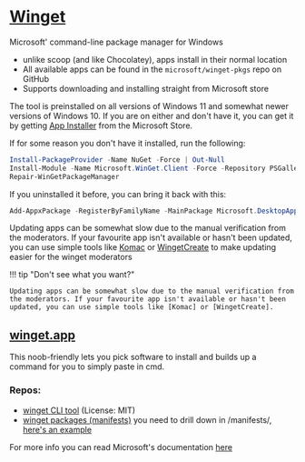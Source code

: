 # [Winget](https://learn.microsoft.com/en-us/windows/package-manager/)

Microsoft' command-line package manager for Windows
- unlike scoop (and like Chocolatey), apps install in their normal location
- All available apps can be found in the `microsoft/winget-pkgs` repo on GitHub
- Supports downloading and installing straight from Microsoft store

The tool is preinstalled on all versions of Windows 11 and somewhat newer versions of Windows 10. If you are on either and don't have it, you can get it by getting [App Installer](https://www.microsoft.com/p/app-installer/9nblggh4nns1) from the Microsoft Store.

If for some reason you don't have it installed, run the following:
```powershell
Install-PackageProvider -Name NuGet -Force | Out-Null
Install-Module -Name Microsoft.WinGet.Client -Force -Repository PSGallery | Out-Null
Repair-WinGetPackageManager
```
If you uninstalled it before, you can bring it back with this:
```powershell
Add-AppxPackage -RegisterByFamilyName -MainPackage Microsoft.DesktopAppInstaller_8wekyb3d8bbwe
```

Updating apps can be somewhat slow due to the manual verification from the moderators. If your favourite app isn't available or hasn't been updated, you can use simple tools like [Komac](https://github.com/russellbanks/Komac) or [WingetCreate](https://github.com/microsoft/winget-create) to make updating easier for the winget moderators


!!! tip "Don't see what you want?"

    Updating apps can be somewhat slow due to the manual verification from the moderators. If your favourite app isn't available or hasn't been updated, you can use simple tools like [Komac] or [WingetCreate].

   [Komac]: https://github.com/russellbanks/Komac
   [WingetCreate]: https://github.com/microsoft/winget-create


## [winget.app](https://winstall.app/)

This noob-friendly lets you pick software to install and builds up a command for you to simply paste in cmd.

### Repos:
* [winget CLI tool](https://github.com/microsoft/winget-cli) (License: MIT)
* [winget packages (manifests)](https://github.com/microsoft/winget-pkgs) you need to drill down in /manifests/, [here's an example](https://github.com/microsoft/winget-pkgs/tree/master/manifests/m/Microsoft/PowerShell/7.3.8.0)

For more info you can read Microsoft's documentation [here](https://learn.microsoft.com/en-us/windows/package-manager/winget/)
